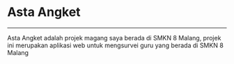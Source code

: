 # Asta Angket

<hr>

Asta Angket adalah projek magang saya berada di SMKN 8 Malang, projek ini merupakan aplikasi web untuk mengsurvei guru yang berada di SMKN 8 Malang
